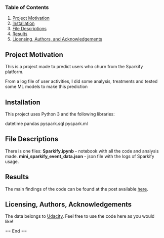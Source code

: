 
### Table of Contents

1. [Project Motivation](#motivation)
2. [Installation](#installation)
3. [File Descriptions](#files)
4. [Results](#results)
5. [Licensing, Authors, and Acknowledgements](#licensing)


## Project Motivation<a name="motivation"></a>

This is a project made to predict users who churn from the Sparkify platform.

From a log file of user activities, I did some analysis, treatments and tested some ML models to make this prediction


## Installation <a name="installation"></a>

This project uses Python 3 and the following libraries:

datetime
pandas
pyspark.sql
pyspark.ml

## File Descriptions <a name="files"></a>

There is one files:
**Sparkify.ipynb** - notebook with all the code and analysis made.
**mini_sparkify_event_data.json** - json file with the logs of Sparkify usage.  


## Results<a name="results"></a>

The main findings of the code can be found at the post available [here](https://gustavo-sleandro.medium.com/how-to-predict-churn-in-sparkify-using-spark-6bf1a95adadc).

## Licensing, Authors, Acknowledgements<a name="licensing"></a>

The data belongs to [Udacity](https://www.udacity.com/). Feel free to use the code here as you would like!  

== End ==